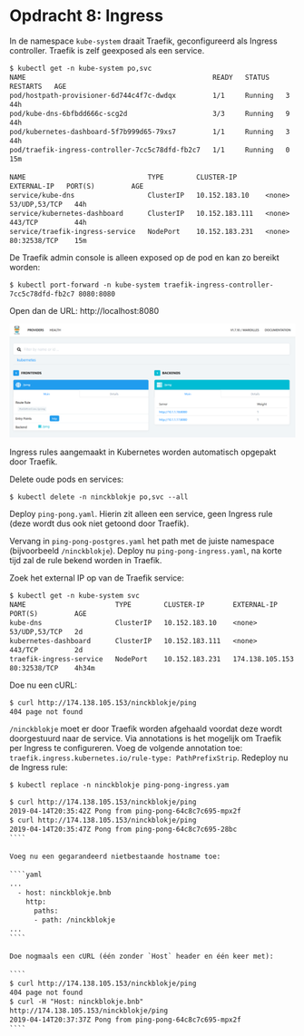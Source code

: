 # Opdracht 8: Ingress

In de namespace `kube-system` draait Traefik, geconfigureerd als Ingress controller. Traefik is zelf geexposed als een service.

````
$ kubectl get -n kube-system po,svc
NAME                                              READY   STATUS    RESTARTS   AGE
pod/hostpath-provisioner-6d744c4f7c-dwdqx         1/1     Running   3          44h
pod/kube-dns-6bfbdd666c-scg2d                     3/3     Running   9          44h
pod/kubernetes-dashboard-5f7b999d65-79xs7         1/1     Running   3          44h
pod/traefik-ingress-controller-7cc5c78dfd-fb2c7   1/1     Running   0          15m

NAME                              TYPE        CLUSTER-IP       EXTERNAL-IP   PORT(S)         AGE
service/kube-dns                  ClusterIP   10.152.183.10    <none>        53/UDP,53/TCP   44h
service/kubernetes-dashboard      ClusterIP   10.152.183.111   <none>        443/TCP         44h
service/traefik-ingress-service   NodePort    10.152.183.231   <none>        80:32538/TCP    15m
````

De Traefik admin console is alleen exposed op de pod en kan zo bereikt worden:

````
$ kubectl port-forward -n kube-system traefik-ingress-controller-7cc5c78dfd-fb2c7 8080:8080
````

Open dan de URL: http://localhost:8080

![](../assets/traefik.png)

Ingress rules aangemaakt in Kubernetes worden automatisch opgepakt door Traefik.

Delete oude pods en services:

````
$ kubectl delete -n ninckblokje po,svc --all
````

Deploy `ping-pong.yaml`. Hierin zit alleen een service, geen Ingress rule (deze wordt dus ook niet getoond door Traefik).

Vervang in `ping-pong-postgres.yaml` het path met de juiste namespace (bijvoorbeeld `/ninckblokje`). Deploy nu `ping-pong-ingress.yaml`, na korte tijd zal de rule bekend worden in Traefik.

Zoek het external IP op van de Traefik service:

````
$ kubectl get -n kube-system svc
NAME                      TYPE        CLUSTER-IP       EXTERNAL-IP      PORT(S)         AGE
kube-dns                  ClusterIP   10.152.183.10    <none>           53/UDP,53/TCP   2d
kubernetes-dashboard      ClusterIP   10.152.183.111   <none>           443/TCP         2d
traefik-ingress-service   NodePort    10.152.183.231   174.138.105.153  80:32538/TCP    4h34m
````

Doe nu een cURL:

````
$ curl http://174.138.105.153/ninckblokje/ping
404 page not found
````

`/ninckblokje` moet er door Traefik worden afgehaald voordat deze wordt doorgestuurd naar de service. Via annotations is het mogelijk om Traefik per Ingress te configureren. Voeg de volgende annotation toe: `traefik.ingress.kubernetes.io/rule-type: PathPrefixStrip`. Redeploy nu de Ingress rule:

````
$ kubectl replace -n ninckblokje ping-pong-ingress.yam
````

`````
$ curl http://174.138.105.153/ninckblokje/ping
2019-04-14T20:35:42Z Pong from ping-pong-64c8c7c695-mpx2f
$ curl http://174.138.105.153/ninckblokje/ping
2019-04-14T20:35:47Z Pong from ping-pong-64c8c7c695-28bc
````

Voeg nu een gegarandeerd nietbestaande hostname toe:

````yaml
...
  - host: ninckblokje.bnb
    http:
      paths:
      - path: /ninckblokje
...
````

Doe nogmaals een cURL (één zonder `Host` header en één keer met):

````
$ curl http://174.138.105.153/ninckblokje/ping
404 page not found
$ curl -H "Host: ninckblokje.bnb" http://174.138.105.153/ninckblokje/ping
2019-04-14T20:37:37Z Pong from ping-pong-64c8c7c695-mpx2f
````